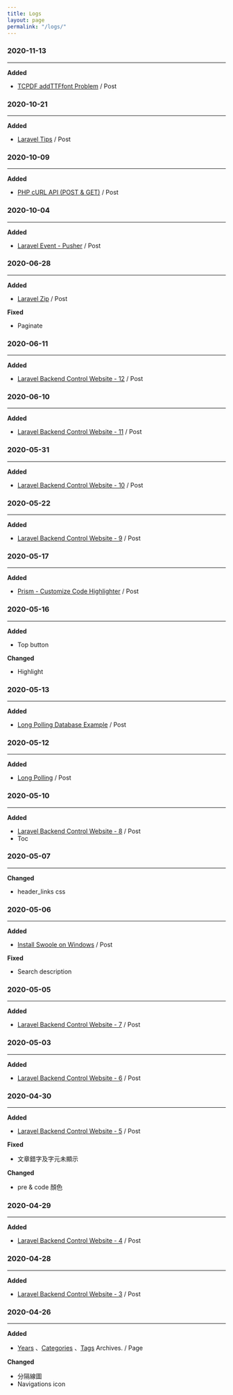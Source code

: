 ```yaml
---
title: Logs
layout: page
permalink: "/logs/"
---
```


### 2020-11-13
---
**Added**
* [TCPDF addTTFfont Problem](https://jhuei.com/code/2020/11/13/tcpdf-addfont.html) / Post


### 2020-10-21
---
**Added**
* [Laravel Tips](https://jhuei.com/code/2020/10/21/laravel-tips.html) / Post

### 2020-10-09
---
**Added**
* [PHP cURL API (POST & GET)](https://jhuei.com/code/2020/10/09/php-curl-api.html) / Post

### 2020-10-04
---
**Added**
* [Laravel Event - Pusher](https://jhuei.com/code/2020/10/04/laravel-event-pusher.html) / Post

### 2020-06-28
---
**Added**
* [Laravel Zip](https://jhuei.com/code/2020/06/28/laravel-zip.html) / Post

**Fixed**
* Paginate

### 2020-06-11
---
**Added**
* [Laravel Backend Control Website - 12](https://jhuei.com/code/2020/06/11/laravel-myweb-12.html) / Post

### 2020-06-10
---
**Added**
* [Laravel Backend Control Website - 11](https://jhuei.com/code/2020/06/10/laravel-myweb-11.html) / Post


### 2020-05-31
---
**Added**
* [Laravel Backend Control Website - 10](https://jhuei.com/code/2020/05/31/laravel-myweb-10.html) / Post

### 2020-05-22
---
**Added**
* [Laravel Backend Control Website - 9](https://jhuei.com/code/2020/05/17/prism-highlighter.html) / Post

### 2020-05-17
---
**Added**
* [Prism - Customize Code Highlighter](https://jhuei.com/code/2020/05/13/long-polling-example.html) / Post

### 2020-05-16
---
**Added**
* Top button

**Changed**
* Highlight

### 2020-05-13
---
**Added**
* [Long Polling Database Example](https://jhuei.com/code/2020/05/12/long-polling.html) / Post

### 2020-05-12
---
**Added**
* [Long Polling](https://jhuei.com/code/2020/05/12/long-polling.html) / Post


### 2020-05-10
---
**Added**
* [Laravel Backend Control Website - 8](https://jhuei.com/code/2020/05/10/laravel-myweb-8.html) / Post
* Toc

### 2020-05-07
---
**Changed**
* header_links css

### 2020-05-06
---
**Added**
* [Install Swoole on Windows](https://jhuei.com/execution/2020/05/06/swoole-install-on-windows.html) / Post

**Fixed**
* Search description

### 2020-05-05
---
**Added**
* [Laravel Backend Control Website - 7](https://jhuei.com/code/2020/05/05/laravel-myweb-7.html) / Post

### 2020-05-03
---
**Added**
* [Laravel Backend Control Website - 6](https://jhuei.com/code/2020/05/03/laravel-myweb-6.html) / Post

### 2020-04-30
---
**Added**
* [Laravel Backend Control Website - 5](https://jhuei.com/code/2020/04/30/laravel-myweb-5.html) / Post

**Fixed**
* 文章錯字及字元未顯示

**Changed**
* pre & code 顏色

### 2020-04-29
---
**Added**
* [Laravel Backend Control Website - 4](https://jhuei.com/code/2020/04/29/laravel-myweb-4.html) / Post

### 2020-04-28
---
**Added**
* [Laravel Backend Control Website - 3](https://jhuei.com/code/2020/04/28/laravel-myweb-3.html) / Post

### 2020-04-26
---
**Added**
* [Years](https://jhuei.com/archives/) 、[Categories](https://jhuei.com/categories/) 、[Tags](https://jhuei.com/tags/)  Archives. / Page

**Changed**
* 分隔線圖
* Navigations icon

